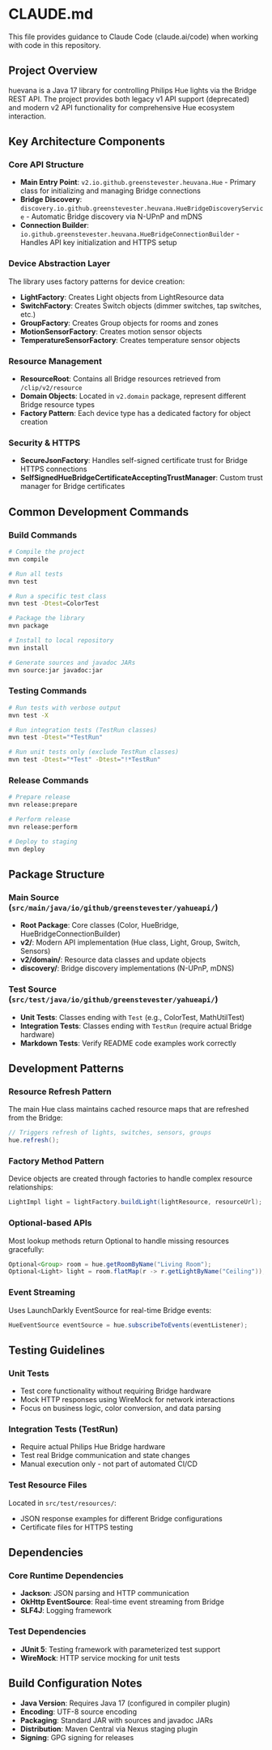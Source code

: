 # CLAUDE.md

This file provides guidance to Claude Code (claude.ai/code) when working with code in this repository.

## Project Overview

huevana is a Java 17 library for controlling Philips Hue lights via the Bridge REST API. The project provides both legacy v1 API support (deprecated) and modern v2 API functionality for comprehensive Hue ecosystem interaction.

## Key Architecture Components

### Core API Structure
- **Main Entry Point**: `v2.io.github.greenstevester.heuvana.Hue` - Primary class for initializing and managing Bridge connections
- **Bridge Discovery**: `discovery.io.github.greenstevester.heuvana.HueBridgeDiscoveryService` - Automatic Bridge discovery via N-UPnP and mDNS
- **Connection Builder**: `io.github.greenstevester.heuvana.HueBridgeConnectionBuilder` - Handles API key initialization and HTTPS setup

### Device Abstraction Layer
The library uses factory patterns for device creation:
- **LightFactory**: Creates Light objects from LightResource data
- **SwitchFactory**: Creates Switch objects (dimmer switches, tap switches, etc.)
- **GroupFactory**: Creates Group objects for rooms and zones
- **MotionSensorFactory**: Creates motion sensor objects
- **TemperatureSensorFactory**: Creates temperature sensor objects

### Resource Management
- **ResourceRoot**: Contains all Bridge resources retrieved from `/clip/v2/resource`
- **Domain Objects**: Located in `v2.domain` package, represent different Bridge resource types
- **Factory Pattern**: Each device type has a dedicated factory for object creation

### Security & HTTPS
- **SecureJsonFactory**: Handles self-signed certificate trust for Bridge HTTPS connections
- **SelfSignedHueBridgeCertificateAcceptingTrustManager**: Custom trust manager for Bridge certificates

## Common Development Commands

### Build Commands
```bash
# Compile the project
mvn compile

# Run all tests
mvn test

# Run a specific test class
mvn test -Dtest=ColorTest

# Package the library
mvn package

# Install to local repository
mvn install

# Generate sources and javadoc JARs
mvn source:jar javadoc:jar
```

### Testing Commands
```bash
# Run tests with verbose output
mvn test -X

# Run integration tests (TestRun classes)
mvn test -Dtest="*TestRun"

# Run unit tests only (exclude TestRun classes)
mvn test -Dtest="*Test" -Dtest="!*TestRun"
```

### Release Commands
```bash
# Prepare release
mvn release:prepare

# Perform release
mvn release:perform

# Deploy to staging
mvn deploy
```

## Package Structure

### Main Source (`src/main/java/io/github/greenstevester/yahueapi/`)
- **Root Package**: Core classes (Color, HueBridge, HueBridgeConnectionBuilder)
- **v2/**: Modern API implementation (Hue class, Light, Group, Switch, Sensors)
- **v2/domain/**: Resource data classes and update objects
- **discovery/**: Bridge discovery implementations (N-UPnP, mDNS)

### Test Source (`src/test/java/io/github/greenstevester/yahueapi/`)
- **Unit Tests**: Classes ending with `Test` (e.g., ColorTest, MathUtilTest)
- **Integration Tests**: Classes ending with `TestRun` (require actual Bridge hardware)
- **Markdown Tests**: Verify README code examples work correctly

## Development Patterns

### Resource Refresh Pattern
The main Hue class maintains cached resource maps that are refreshed from the Bridge:
```java
// Triggers refresh of lights, switches, sensors, groups
hue.refresh();
```

### Factory Method Pattern
Device objects are created through factories to handle complex resource relationships:
```java
LightImpl light = lightFactory.buildLight(lightResource, resourceUrl);
```

### Optional-based APIs
Most lookup methods return Optional to handle missing resources gracefully:
```java
Optional<Group> room = hue.getRoomByName("Living Room");
Optional<Light> light = room.flatMap(r -> r.getLightByName("Ceiling"));
```

### Event Streaming
Uses LaunchDarkly EventSource for real-time Bridge events:
```java
HueEventSource eventSource = hue.subscribeToEvents(eventListener);
```

## Testing Guidelines

### Unit Tests
- Test core functionality without requiring Bridge hardware
- Mock HTTP responses using WireMock for network interactions
- Focus on business logic, color conversion, and data parsing

### Integration Tests (TestRun)
- Require actual Philips Hue Bridge hardware
- Test real Bridge communication and state changes
- Manual execution only - not part of automated CI/CD

### Test Resource Files
Located in `src/test/resources/`:
- JSON response examples for different Bridge configurations
- Certificate files for HTTPS testing

## Dependencies

### Core Runtime Dependencies
- **Jackson**: JSON parsing and HTTP communication
- **OkHttp EventSource**: Real-time event streaming from Bridge
- **SLF4J**: Logging framework

### Test Dependencies
- **JUnit 5**: Testing framework with parameterized test support
- **WireMock**: HTTP service mocking for unit tests

## Build Configuration Notes

- **Java Version**: Requires Java 17 (configured in compiler plugin)
- **Encoding**: UTF-8 source encoding
- **Packaging**: Standard JAR with sources and javadoc JARs
- **Distribution**: Maven Central via Nexus staging plugin
- **Signing**: GPG signing for releases
